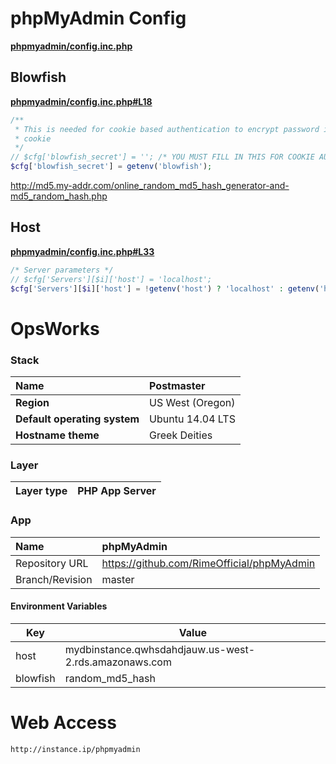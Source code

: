# phpMyAdmin Config

**[phpmyadmin/config.inc.php](phpmyadmin/config.inc.php)**

## Blowfish

**[phpmyadmin/config.inc.php#L18](phpmyadmin/config.inc.php#L18)**

``` php
/**
 * This is needed for cookie based authentication to encrypt password in
 * cookie
 */
// $cfg['blowfish_secret'] = ''; /* YOU MUST FILL IN THIS FOR COOKIE AUTH! */
$cfg['blowfish_secret'] = getenv('blowfish');
```

http://md5.my-addr.com/online_random_md5_hash_generator-and-md5_random_hash.php

## Host

**[phpmyadmin/config.inc.php#L33](https://github.com/RimeOfficial/phpMyAdmin/blob/master/phpmyadmin/config.inc.php#L33)**

``` php
/* Server parameters */
// $cfg['Servers'][$i]['host'] = 'localhost';
$cfg['Servers'][$i]['host'] = !getenv('host') ? 'localhost' : getenv('host');
```

# OpsWorks
### Stack
**Name** | Postmaster
| :--- | :--- |
**Region** | US West (Oregon)
**Default operating system** | Ubuntu 14.04 LTS
**Hostname theme** | Greek Deities

### Layer
Layer type | PHP App Server
:--- | :---

### App
Name | phpMyAdmin
:--- | :---
Repository URL | https://github.com/RimeOfficial/phpMyAdmin
Branch/Revision | master

#### Environment Variables
Key | Value
--- | ---
host | mydbinstance.qwhsdahdjauw.us-west-2.rds.amazonaws.com
blowfish | random_md5_hash

# Web Access
```
http://instance.ip/phpmyadmin
```
